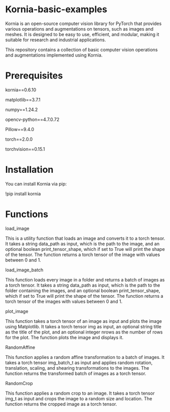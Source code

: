 # Kornia-basic-examples

Kornia is an open-source computer vision library for PyTorch that provides various operations and augmentations on tensors, such as images and meshes. It is designed to be easy to use, efficient, and modular, making it suitable for research and industrial applications.

This repository contains a collection of basic computer vision operations and augmentations implemented using Kornia.

# Prerequisites

kornia==0.6.10

matplotlib==3.7.1

numpy==1.24.2

opencv-python==4.7.0.72

Pillow==9.4.0

torch==2.0.0

torchvision==0.15.1

# Installation

You can install Kornia via pip:

!pip install kornia

# Functions

load_image

This is a utility function that loads an image and converts it to a torch tensor. It takes a string data_path as input, which is the path to the image, and an optional boolean print_tensor_shape, which if set to True will print the shape of the tensor. The function returns a torch tensor of the image with values between 0 and 1.

load_image_batch

This function loads every image in a folder and returns a batch of images as a torch tensor. It takes a string data_path as input, which is the path to the folder containing the images, and an optional boolean print_tensor_shape, which if set to True will print the shape of the tensor. The function returns a torch tensor of the images with values between 0 and 1.

plot_image

This function takes a torch tensor of an image as input and plots the image using Matplotlib. It takes a torch tensor img as input, an optional string title as the title of the plot, and an optional integer nrows as the number of rows for the plot. The function plots the image and displays it.

RandomAffine

This function applies a random affine transformation to a batch of images. It takes a torch tensor img_batch_t as input and applies random rotation, translation, scaling, and shearing transformations to the images. The function returns the transformed batch of images as a torch tensor.

RandomCrop

This function applies a random crop to an image. It takes a torch tensor img_t as input and crops the image to a random size and location. The function returns the cropped image as a torch tensor.

